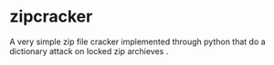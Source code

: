 # zipcracker
A very simple zip file cracker implemented through python that do a dictionary attack on locked zip archieves . 
